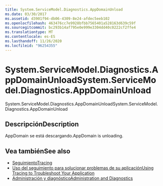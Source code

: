 ```yaml
---
title: System.ServiceModel.Diagnostics.AppDomainUnload
ms.date: 03/30/2017
ms.assetid: d3901f94-db06-4309-8e24-afdec5eeb102
ms.openlocfilehash: 463476cc7e9928bfbb7565401a528163d639c59f
ms.sourcegitcommit: bc293b14af795e0e999e3304dd40c0222cf2ffe4
ms.translationtype: MT
ms.contentlocale: es-ES
ms.lasthandoff: 11/26/2020
ms.locfileid: "96254355"
---
```

# <a name="systemservicemodeldiagnosticsappdomainunload"></a><span data-ttu-id="33f3e-102">System.ServiceModel.Diagnostics.AppDomainUnload</span><span class="sxs-lookup"><span data-stu-id="33f3e-102">System.ServiceModel.Diagnostics.AppDomainUnload</span></span>

<span data-ttu-id="33f3e-103">System.ServiceModel.Diagnostics.AppDomainUnload</span><span class="sxs-lookup"><span data-stu-id="33f3e-103">System.ServiceModel.Diagnostics.AppDomainUnload</span></span>  
  
## <a name="description"></a><span data-ttu-id="33f3e-104">Descripción</span><span class="sxs-lookup"><span data-stu-id="33f3e-104">Description</span></span>  

 <span data-ttu-id="33f3e-105">AppDomain se está descargando.</span><span class="sxs-lookup"><span data-stu-id="33f3e-105">AppDomain is unloading.</span></span>  
  
## <a name="see-also"></a><span data-ttu-id="33f3e-106">Vea también</span><span class="sxs-lookup"><span data-stu-id="33f3e-106">See also</span></span>

- [<span data-ttu-id="33f3e-107">Seguimiento</span><span class="sxs-lookup"><span data-stu-id="33f3e-107">Tracing</span></span>](index.md)
- [<span data-ttu-id="33f3e-108">Uso del seguimiento para solucionar problemas de su aplicación</span><span class="sxs-lookup"><span data-stu-id="33f3e-108">Using Tracing to Troubleshoot Your Application</span></span>](using-tracing-to-troubleshoot-your-application.md)
- [<span data-ttu-id="33f3e-109">Administración y diagnóstico</span><span class="sxs-lookup"><span data-stu-id="33f3e-109">Administration and Diagnostics</span></span>](../index.md)
